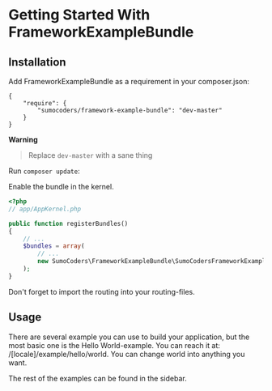 # Getting Started With FrameworkExampleBundle


## Installation

Add FrameworkExampleBundle as a requirement in your composer.json:

```
{
    "require": {
        "sumocoders/framework-example-bundle": "dev-master"
    }
}
```

**Warning**
> Replace `dev-master` with a sane thing

Run `composer update`:

Enable the bundle in the kernel.

```php
<?php
// app/AppKernel.php

public function registerBundles()
{
    // ...
    $bundles = array(
        // ...
        new SumoCoders\FrameworkExampleBundle\SumoCodersFrameworkExampleBundle(),
    );
}
```

Don't forget to import the routing into your routing-files.

## Usage

There are several example you can use to build your application, but the most 
basic one is the Hello World-example. You can reach it at: /[locale]/example/hello/world.
You can change world into anything you want.

The rest of the examples can be found in the sidebar.
